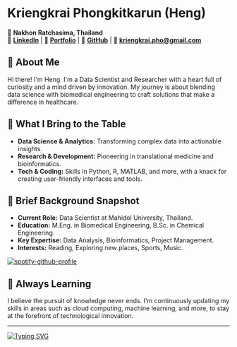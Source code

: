# Kriengkrai Phongkitkarun (Heng)

📍 **Nakhon Ratchasima, Thailand**   
🔗 **[LinkedIn](https://linkedin.com/in/hengkp)** | 🔗 **[Portfolio](https://hengkp.wixsite.com/portfolio)** | 🔗 **[GitHub](https://github.com/hengkp)** | 🔗 **[kriengkrai.pho@gmail.com](mailto:kriengkrai.pho@gmail.com)**  


## 🌱 About Me

Hi there! I'm Heng. I'm a Data Scientist and Researcher with a heart full of curiosity and a mind driven by innovation. My journey is about blending data science with biomedical engineering to craft solutions that make a difference in healthcare. 

## 📖 What I Bring to the Table

- **Data Science & Analytics:** Transforming complex data into actionable insights.
- **Research & Development:** Pioneering in translational medicine and bioinformatics.
- **Tech & Coding:** Skills in Python, R, MATLAB, and more, with a knack for creating user-friendly interfaces and tools.

## 🌟 Brief Background Snapshot

- **Current Role:** Data Scientist at Mahidol University, Thailand.
- **Education:** M.Eng. in Biomedical Engineering, B.Sc. in Chemical Engineering.
- **Key Expertise:** Data Analysis, Bioinformatics, Project Management.
- **Interests:** Reading, Exploring new places, Sports, Music.

[![spotify-github-profile](https://spotify-github-profile.vercel.app/api/view?uid=31zbi5sh6qzdlfqfsctc766nbh4a&cover_image=true&theme=novatorem&show_offline=false&background_color=121212&interchange=false&bar_color=53b14f&bar_color_cover=false)](https://github.com/kittinan/spotify-github-profile)


## 🚀 Always Learning

I believe the pursuit of knowledge never ends. I'm continuously updating my skills in areas such as cloud computing, machine learning, and more, to stay at the forefront of technological innovation.


---

[![Typing SVG](https://readme-typing-svg.demolab.com?font=Fira+Code&duration=2000&pause=1500&color=3EA7FF&random=false&width=1200&lines=%E2%9C%A8+_%22Together%2C+let's+harness+the+power+of+data+and+innovation+to+build+a+healthier+world.%22_+%E2%9C%A8)](https://git.io/typing-svg)

<!--
### Hi there 👋

**hengkp/hengkp** is a ✨ _special_ ✨ repository because its `README.md` (this file) appears on your GitHub profile.

Here are some ideas to get you started:

- 🔭 I’m currently working on ...
- 🌱 I’m currently learning ...
- 👯 I’m looking to collaborate on ...
- 🤔 I’m looking for help with ...
- 💬 Ask me about ...
- 📫 How to reach me: ...
- 😄 Pronouns: ...
- ⚡ Fun fact: ...

## 📊 My GitHub Stats

![Heng's GitHub stats](https://github-readme-stats.vercel.app/api?username=hengkp&show_icons=true)
![Top Langs](https://github-readme-stats.vercel.app/api/top-langs/?username=hengkp&layout=compact)

## 🌟 My Motto
https://readme-typing-svg.demolab.com/demo/
✨ _"Together, let's harness the power of data and innovation to build a healthier world."_ ✨
-->

